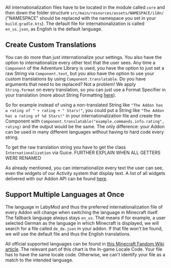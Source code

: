 All internationalization files have to be located in the module called `core` and then down the folder structure `src/main/resources/assets/NAMESPACE/i18n/` ("NAMESPACE" should be replaced with the namespace you set in your `build.gradle.kts`). The default file for internationalization is called `en_us.json`, as English is the default language. 

## Create Custom Translations

You can do more than just internationalize your settings. You also have the option to internationalize every other text that the user sees. Any time a `Component` of the Adventure Library is used, you have the option to just set a raw String via `Component.text`, but you also have the option to use your custom translations by using `Component.translatable`. Do you have arguments that need to be replaced? Not a problem! We apply `String.format` on every translation, so you can just use a Format Specifier in your translation (more about String Formatting <a href="https://www.javatpoint.com/java-string-format" target="_blank">here</a>). 

So for example instead of using a non-translated String like `"The Addon has a rating of " + rating + " Stars!"`, you could put a String like `"The Addon has a rating of %d Stars!"` in your internationalization file and create the Component with `Component.translatable("example.commands.info.rating", rating)` and the output would be the same. The only difference: your Addon can be used in many different languages without having to hard code every string.

To get the raw translation string you have to get the class `Internationalization` via Guice. FURTHER EXPLAIN WHEN ALL GETTERS WERE RENAMED

As already mentioned, you can internationalize every text the user can see, even the widgets of our Activity system that display text. A list of all widgets delivered with our Addon API can be found <a href="#FINAL_LINK_HERE">here</a>. 

## Support Multiple Languages at Once

The language in LabyMod and thus the preferred internationalization file of every Addon will change when switching the language in Minecraft itself. The fallback language always stays `en_us`. That means if for example, a user selected German as the language in which Minecraft is displayed, we will search for a file called `de_de.json` in your addon. If that file won't be found, we will use the default file and thus the English translations.

All official supported languages can be found in 
<a href="https://minecraft.fandom.com/wiki/Language#Languages" target="_blank">this Minecraft Fandom Wiki article</a>.
The relevant part of this chart is the In-game Locale Code. Your file has to have the same locale code. Otherwise, we can't identify your file as a match to the intended language.